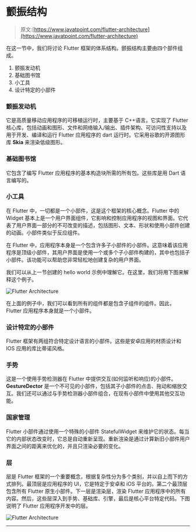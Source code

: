 # 颤振结构

> 原文:[https://www.javatpoint.com/flutter-architecture](https://www.javatpoint.com/flutter-architecture)

在这一节中，我们将讨论 Flutter 框架的体系结构。颤振结构主要由四个部件组成。

1.  颤振发动机
2.  基础图书馆
3.  小工具
4.  设计特定的小部件

### 颤振发动机

它是高质量移动应用程序的可移植运行时，主要基于 C++语言。它实现了 Flutter 核心库，包括动画和图形、文件和网络输入/输出、插件架构、可访问性支持以及用于开发、编译和运行 Flutter 应用程序的 dart 运行时。它采用谷歌的开源图形库 **Skia** 来渲染低级图形。

### 基础图书馆

它包含了编写 Flutter 应用程序的基本构造块所需的所有包。这些库是用 Dart 语言编写的。

### 小工具

在 Flutter 中，一切都是一个小部件，这是这个框架的核心概念。Flutter 中的 Widget 基本上是一个用户界面组件，它影响和控制应用程序的视图和界面。它代表了用户界面一部分的不可改变的描述，包括图形、文本、形状和使用小部件创建的动画。小部件类似于反应组件。

在 Flutter 中，应用程序本身是一个包含许多子小部件的小部件。这意味着该应用程序是顶级小部件，其用户界面是使用一个或多个子小部件构建的，其中也包括子小部件。该功能可以帮助您非常轻松地创建复杂的用户界面。

我们可以从上一节创建的 hello world 示例中理解它。在这里，我们将用下图来解释这个例子。

![Flutter Architecture](../Images/bbd08a3c353f67e81ec3ab3855e00e44.png)

在上面的例子中，我们可以看到所有的组件都是包含子组件的组件。因此，Flutter 应用程序本身就是一个小部件。

### 设计特定的小部件

Flutter 框架有两组符合特定设计语言的小部件。这些是安卓应用的材质设计和 IOS 应用的库比蒂诺风格。

### 手势

这是一个使用手势检测器在 Flutter 中提供交互(如何监听和响应)的小部件。 **GestureDector** 是一个不可见的小部件，包括其子小部件的点击、拖动和缩放交互。我们还可以通过与手势检测器小部件组合，在现有小部件中使用其他交互功能。

### 国家管理

Flutter 小部件通过使用一个特殊的小部件 StatefulWidget 来维护它的状态。每当它的内部状态改变时，它总是自动重新呈现。重新渲染是通过计算新旧小部件用户界面之间的距离来优化的，并且只渲染必要的变化。

### 层

层是 Flutter 框架的一个重要概念，根据复杂性分为多个类别，并以自上而下的方式排列。最顶层是应用程序的 UI，它是特定于安卓和 iOS 平台的。第二个最顶层包含所有 Flutter 原生小部件。下一层是渲染层，渲染 Flutter 应用程序中的所有内容。然后，这些层深入到手势、基础库、引擎，最后是核心平台特定代码。下图说明了 Flutter 应用程序开发中的层。

![Flutter Architecture](../Images/7a2e611ba099bcd03ffbf43613a1c9c8.png)

* * *